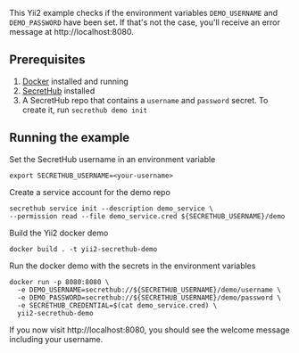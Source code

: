 This Yii2 example checks if the environment variables `DEMO_USERNAME` and `DEMO_PASSWORD` have been set. If that's not the case, you'll receive an error message at http://localhost:8080.

## Prerequisites
1. [Docker](https://docs.docker.com/install/) installed and running
1. [SecretHub](https://secrethub.io/docs/start/getting-started/#install) installed
1. A SecretHub repo that contains a `username` and `password` secret. To create it, run `secrethub demo init`

## Running the example

Set the SecretHub username in an environment variable
```
export SECRETHUB_USERNAME=<your-username>
```

Create a service account for the demo repo
```
secrethub service init --description demo_service \
--permission read --file demo_service.cred ${SECRETHUB_USERNAME}/demo
```

Build the Yii2 docker demo
```
docker build . -t yii2-secrethub-demo
```

Run the docker demo with the secrets in the environment variables
```
docker run -p 8080:8080 \
  -e DEMO_USERNAME=secrethub://${SECRETHUB_USERNAME}/demo/username \
  -e DEMO_PASSWORD=secrethub://${SECRETHUB_USERNAME}/demo/password \
  -e SECRETHUB_CREDENTIAL=$(cat demo_service.cred) \
  yii2-secrethub-demo
```

If you now visit http://localhost:8080, you should see the welcome message including your username.
